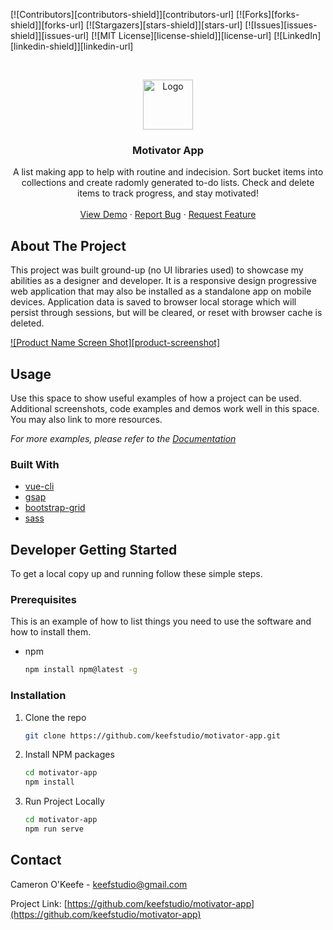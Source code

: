 [![Contributors][contributors-shield]][contributors-url]
[![Forks][forks-shield]][forks-url]
[![Stargazers][stars-shield]][stars-url]
[![Issues][issues-shield]][issues-url]
[![MIT License][license-shield]][license-url]
[![LinkedIn][linkedin-shield]][linkedin-url]



<!-- PROJECT LOGO -->
<br />
<p align="center">
  <a href="https://github.com/keefstudio/motivator-app">
    <img src="icons/checkmark.png" alt="Logo" width="80" height="80">
  </a>

  <h3 align="center">Motivator App</h3>

  <p align="center">
    A list making app to help with routine and indecision.
    Sort bucket items into collections and create radomly
    generated to-do lists. Check and delete items to track
    progress, and stay motivated!
    <br />
    <br />
    <a href="https://motivator-app.keefstudio.com">View Demo</a>
    ·
    <a href="https://github.com/keefstudio/motivator-app/issues">Report Bug</a>
    ·
    <a href="https://github.com/keefstudio/motivator-app/issues">Request Feature</a>
  </p>
</p>



<!-- ABOUT THE PROJECT -->
## About The Project
This project was built ground-up (no UI libraries used) to showcase my abilities as a designer and developer. It is a responsive design progressive web application that may also be installed as a standalone app on mobile devices. Application data is saved to browser local storage which will persist through sessions, but will be cleared, or reset with browser cache is deleted.


[![Product Name Screen Shot][product-screenshot]](https://example.com)

<!-- USAGE EXAMPLES -->
## Usage

Use this space to show useful examples of how a project can be used. Additional screenshots, code examples and demos work well in this space. You may also link to more resources.

_For more examples, please refer to the [Documentation](https://example.com)_



### Built With

* [vue-cli]()
* [gsap]()
* [bootstrap-grid]()
* [sass]()



<!-- GETTING STARTED -->
## Developer Getting Started

To get a local copy up and running follow these simple steps.

### Prerequisites

This is an example of how to list things you need to use the software and how to install them.
* npm
  ```sh
  npm install npm@latest -g
  ```

### Installation

1. Clone the repo
   ```sh
   git clone https://github.com/keefstudio/motivator-app.git
   ```
2. Install NPM packages
   ```sh
   cd motivator-app
   npm install
   ```
3. Run Project Locally
   ```sh
   cd motivator-app
   npm run serve
   ```

<!-- CONTACT -->
## Contact

Cameron O'Keefe - keefstudio@gmail.com

Project Link: [https://github.com/keefstudio/motivator-app](https://github.com/keefstudio/motivator-app)